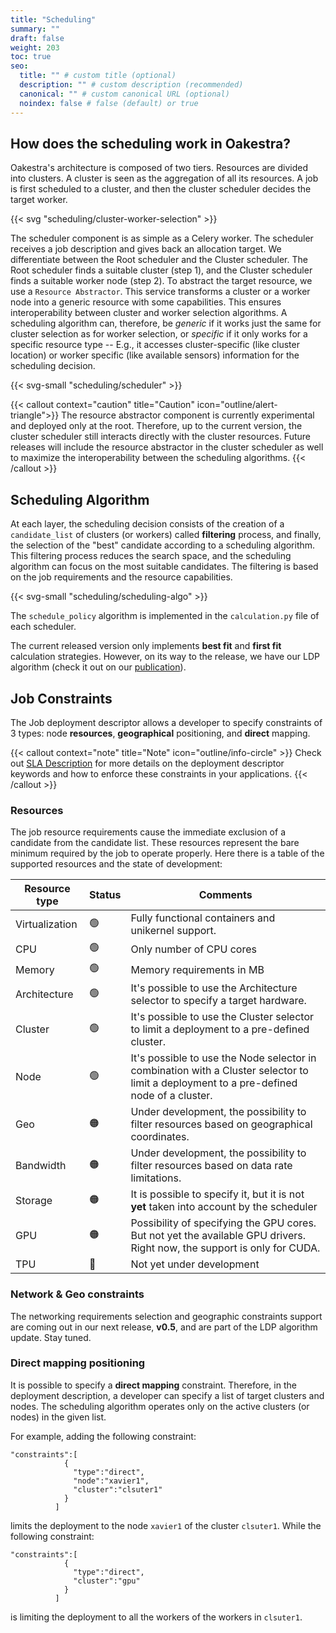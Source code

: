 ```yaml
---
title: "Scheduling"
summary: ""
draft: false
weight: 203
toc: true
seo:
  title: "" # custom title (optional)
  description: "" # custom description (recommended)
  canonical: "" # custom canonical URL (optional)
  noindex: false # false (default) or true
---
```


## How does the scheduling work in Oakestra?

Oakestra's architecture is composed of two tiers. Resources are divided into clusters. A cluster is seen as the aggregation of all its resources. A job is first scheduled to a cluster, and then the cluster scheduler decides the target worker.  

{{< svg "scheduling/cluster-worker-selection" >}}

The scheduler component is as simple as a Celery worker. The scheduler receives a job description and gives back an allocation target. We differentiate between the Root scheduler and the Cluster scheduler. The Root scheduler finds a suitable cluster (step 1), and the Cluster scheduler finds a suitable worker node (step 2).
To abstract the target resource, we use a `Resource Abstractor`. This service transforms a cluster or a worker node into a generic resource with some capabilities. This ensures interoperability between cluster and worker selection algorithms. A scheduling algorithm can, therefore, be *generic* if it works just the same for cluster selection as for worker selection, or *specific* if it only works for a specific resource type -- E.g., it accesses cluster-specific (like cluster location) or worker specific (like available sensors) information for the scheduling decision.

{{< svg-small "scheduling/scheduler" >}}

{{< callout context="caution" title="Caution" icon="outline/alert-triangle">}}
The resource abstractor component is currently experimental and deployed only at the root. Therefore, up to the current version, the cluster scheduler still interacts directly with the cluster resources. Future releases will include the resource abstractor in the cluster scheduler as well to maximize the interoperability between the scheduling algorithms.
{{< /callout >}}


## Scheduling Algorithm

At each layer, the scheduling decision consists of the creation of a `candidate_list` of clusters (or workers) called **filtering** process, and finally, the selection of the "best" candidate according to a scheduling algorithm.
This filtering process reduces the search space, and the scheduling algorithm can focus on the most suitable candidates. The filtering is based on the job requirements and the resource capabilities.

{{< svg-small "scheduling/scheduling-algo" >}}

The `schedule_policy` algorithm is implemented in the `calculation.py` file of each scheduler.  

The current released version only implements **best fit** and **first fit** calculation strategies. However, on its way to the release, we have our LDP algorithm (check it out on our [publication](https://www.usenix.org/conference/atc23/presentation/bartolomeo)).

## Job Constraints

The Job deployment descriptor allows a developer to specify constraints of 3 types: node **resources**, **geographical** positioning, and **direct** mapping. 

{{< callout context="note" title="Note" icon="outline/info-circle" >}}
Check out [SLA Description](../../reference/application-sla-description) for more details on the deployment descriptor keywords and how to enforce these constraints in your applications.
{{< /callout >}}

### Resources

The job resource requirements cause the immediate exclusion of a candidate from the candidate list. These resources represent the bare minimum required by the job to operate properly. Here there is a table of the supported resources and the state of development:

|Resource type|Status|Comments|
|---|---|---|
|Virtualization|🟢|Fully functional containers and unikernel support. |
|CPU|🟢|Only number of CPU cores   
|Memory|🟢|Memory requirements in MB
|Architecture|🟢| It's possible to use the Architecture selector to specify a target hardware. 
|Cluster|🟢| It's possible to use the Cluster selector to limit a deployment to a pre-defined cluster.
|Node|🟢| It's possible to use the Node selector in combination with a Cluster selector to limit a deployment to a pre-defined node of a cluster.
|Geo|🟠| Under development, the possibility to filter resources based on geographical coordinates.
|Bandwidth|🟠| Under development, the possibility to filter resources based on data rate limitations.
|Storage|🟠|It is possible to specify it, but it is not **yet** taken into account by the scheduler 
|GPU|🟠|Possibility of specifying the GPU cores. But not yet the available GPU drivers. Right now, the support is only for CUDA.
|TPU|🔴|Not yet under development


### Network & Geo constraints

The networking requirements selection and geographic constraints support are coming out in our next release, **v0.5**, and are part of the LDP algorithm update. Stay tuned. 

### Direct mapping positioning

It is possible to specify a **direct mapping** constraint. Therefore, in the deployment description, a developer can specify a list of target clusters and nodes. The scheduling algorithm operates only on the active clusters (or nodes) in the given list. 

For example, adding the following constraint: 

```
"constraints":[
            {
              "type":"direct",
              "node":"xavier1",
              "cluster":"clsuter1"
            }
          ]
```

limits the deployment to the node `xavier1` of the cluster `clsuter1`. While the following constraint:


```
"constraints":[
            {
              "type":"direct",
              "cluster":"gpu"
            }
          ]
```

is limiting the deployment to all the workers of the workers in `clsuter1`.







